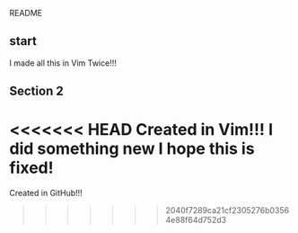 README

## start 

I made all this in Vim Twice!!!

## Section 2

<<<<<<< HEAD
Created in Vim!!!
I did something new I hope this is fixed!
=======
Created in GitHub!!!



>>>>>>> 2040f7289ca21cf2305276b03564e88f64d752d3
